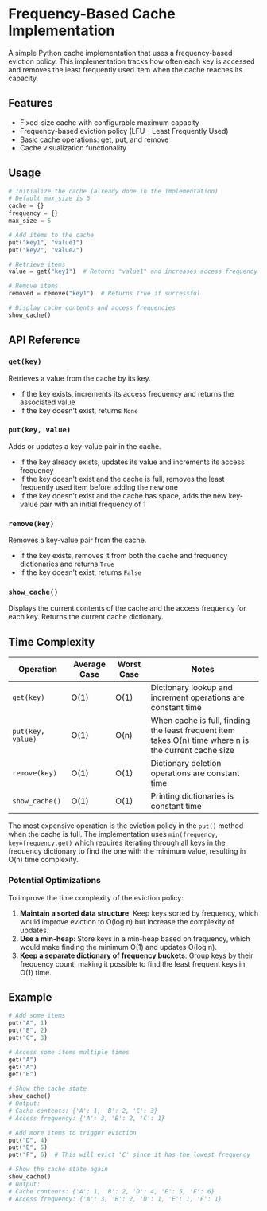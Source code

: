 # Frequency-Based Cache Implementation

A simple Python cache implementation that uses a frequency-based eviction policy. This implementation tracks how often each key is accessed and removes the least frequently used item when the cache reaches its capacity.

## Features

- Fixed-size cache with configurable maximum capacity
- Frequency-based eviction policy (LFU - Least Frequently Used)
- Basic cache operations: get, put, and remove
- Cache visualization functionality

## Usage

```python
# Initialize the cache (already done in the implementation)
# Default max_size is 5
cache = {}
frequency = {}
max_size = 5

# Add items to the cache
put("key1", "value1")
put("key2", "value2")

# Retrieve items
value = get("key1")  # Returns "value1" and increases access frequency

# Remove items
removed = remove("key1")  # Returns True if successful

# Display cache contents and access frequencies
show_cache()
```

## API Reference

### `get(key)`

Retrieves a value from the cache by its key.

- If the key exists, increments its access frequency and returns the associated value
- If the key doesn't exist, returns `None`

### `put(key, value)`

Adds or updates a key-value pair in the cache.

- If the key already exists, updates its value and increments its access frequency
- If the key doesn't exist and the cache is full, removes the least frequently used item before adding the new one
- If the key doesn't exist and the cache has space, adds the new key-value pair with an initial frequency of 1

### `remove(key)`

Removes a key-value pair from the cache.

- If the key exists, removes it from both the cache and frequency dictionaries and returns `True`
- If the key doesn't exist, returns `False`

### `show_cache()`

Displays the current contents of the cache and the access frequency for each key.
Returns the current cache dictionary.

## Time Complexity

| Operation | Average Case | Worst Case | Notes |
|-----------|--------------|------------|-------|
| `get(key)` | O(1) | O(1) | Dictionary lookup and increment operations are constant time |
| `put(key, value)` | O(1) | O(n) | When cache is full, finding the least frequent item takes O(n) time where n is the current cache size |
| `remove(key)` | O(1) | O(1) | Dictionary deletion operations are constant time |
| `show_cache()` | O(1) | O(1) | Printing dictionaries is constant time |

The most expensive operation is the eviction policy in the `put()` method when the cache is full. The implementation uses `min(frequency, key=frequency.get)` which requires iterating through all keys in the frequency dictionary to find the one with the minimum value, resulting in O(n) time complexity.

### Potential Optimizations

To improve the time complexity of the eviction policy:

1. **Maintain a sorted data structure**: Keep keys sorted by frequency, which would improve eviction to O(log n) but increase the complexity of updates.
2. **Use a min-heap**: Store keys in a min-heap based on frequency, which would make finding the minimum O(1) and updates O(log n).
3. **Keep a separate dictionary of frequency buckets**: Group keys by their frequency count, making it possible to find the least frequent keys in O(1) time.

## Example

```python
# Add some items
put("A", 1)
put("B", 2)
put("C", 3)

# Access some items multiple times
get("A")
get("A")
get("B")

# Show the cache state
show_cache()
# Output:
# Cache contents: {'A': 1, 'B': 2, 'C': 3}
# Access frequency: {'A': 3, 'B': 2, 'C': 1}

# Add more items to trigger eviction
put("D", 4)
put("E", 5)
put("F", 6)  # This will evict 'C' since it has the lowest frequency

# Show the cache state again
show_cache()
# Output:
# Cache contents: {'A': 1, 'B': 2, 'D': 4, 'E': 5, 'F': 6}
# Access frequency: {'A': 3, 'B': 2, 'D': 1, 'E': 1, 'F': 1}
```